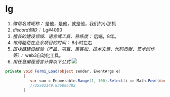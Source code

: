 # lg

1. *微信名或昵称：* 是他，是他，就是他，我们的小那抓
2. *discord的ID：* Lg#4090
3. *擅长的建设领域、语言或工具、熟练度：* 后端，8年。
4. *每周能花在业余项目的时间：* 8小时左右
5. *区块链建设经验（产品、项目、黑客松、技术文章、代码贡献、艺术创作等）：* web3自动化工具。
6. *用任意编程语言计算以下公式*
![](https://latex.codecogs.com/svg.image?\sum_{n=1}^{100}\left&space;(n^{3}-\sqrt[3]{n}&space;\right&space;))

```C#
private void Form1_Load(object sender, EventArgs e)
        {
           var sum = Enumerable.Range(1, 100).Select(i => Math.Pow((double)i, 3) - Math.Pow((double)i, 1.0/3.0)).Sum();
           //25502149.836096782
        }
```
